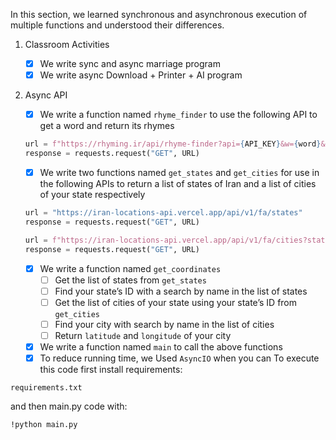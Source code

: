 In this section, we learned synchronous and asynchronous execution of multiple functions and understood their differences.
1. Classroom Activities
    - [x] We write sync and async marriage program
    - [x]  We write async Download + Printer + AI program
    
2. Async API
    - [x]  We write a function named `rhyme_finder` to use the following API to get a word and return its rhymes
    
    ```python
    url = f"https://rhyming.ir/api/rhyme-finder?api={API_KEY}&w={word}&sb=1&mfe=2&eq=1"
    response = requests.request("GET", URL)
    ```
    
    - [x]  We write two functions named `get_states` and `get_cities` for use in the following APIs to return a list of states of Iran and a list of cities of your state respectively
    
    ```python
    url = "https://iran-locations-api.vercel.app/api/v1/fa/states"
    response = requests.request("GET", URL)
    ```
    
    ```python
    url = f"https://iran-locations-api.vercel.app/api/v1/fa/cities?state_id={state_id}"
    response = requests.request("GET", URL)
    ```
    
    - [x]  We write a function named `get_coordinates`
        - [ ]  Get the list of states from `get_states`
        - [ ]  Find your state’s ID with a search by name in the list of states
        - [ ]  Get the list of cities of your state using your state’s ID from `get_cities`
        - [ ]  Find your city with search by name in the list of cities
        - [ ]  Return `latitude` and `longitude` of your city
    
    - [x]  We write a function named `main` to call the above functions
    - [x]  To reduce running time, we Used `AsyncIO` when you can
To execute this code first install requirements:
```
requirements.txt
```
and then main.py code with:
```
!python main.py
```
